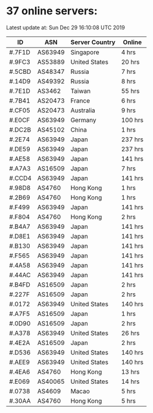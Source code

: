 # 37 online servers:

Latest update at: Sun Dec 29 16:10:08 UTC 2019

| ID | ASN | Server Country | Online |
| -- | --- | -------------- | ------ |
| #.7F1D | AS63949 | Singapore | 4 hrs |
| #.9FC3 | AS53889 | United States | 20 hrs |
| #.5CBD | AS48347 | Russia | 7 hrs |
| #.14D9 | AS49392 | Russia | 8 hrs |
| #.7E1D | AS3462 | Taiwan | 55 hrs |
| #.7B41 | AS20473 | France | 6 hrs |
| #.CF05 | AS20473 | Australia | 9 hrs |
| #.E0CF | AS63949 | Germany | 100 hrs |
| #.DC2B | AS45102 | China | 1 hrs |
| #.2E74 | AS63949 | Japan | 237 hrs |
| #.DE59 | AS63949 | Japan | 237 hrs |
| #.AE58 | AS63949 | Japan | 141 hrs |
| #.A7A3 | AS16509 | Japan | 7 hrs |
| #.CCD4 | AS63949 | Japan | 141 hrs |
| #.98D8 | AS4760 | Hong Kong | 1 hrs |
| #.2B69 | AS4760 | Hong Kong | 1 hrs |
| #.F499 | AS63949 | Japan | 141 hrs |
| #.F804 | AS4760 | Hong Kong | 2 hrs |
| #.B4A7 | AS63949 | Japan | 141 hrs |
| #.D8E1 | AS63949 | Japan | 141 hrs |
| #.B130 | AS63949 | Japan | 141 hrs |
| #.F565 | AS63949 | Japan | 141 hrs |
| #.4A58 | AS63949 | Japan | 141 hrs |
| #.44AC | AS63949 | Japan | 141 hrs |
| #.B4FD | AS16509 | Japan | 2 hrs |
| #.227F | AS16509 | Japan | 2 hrs |
| #.0172 | AS63949 | United States | 140 hrs |
| #.A7F5 | AS16509 | Japan | 1 hrs |
| #.0D90 | AS16509 | Japan | 2 hrs |
| #.A378 | AS63949 | United States | 26 hrs |
| #.4E2A | AS16509 | Japan | 2 hrs |
| #.D536 | AS63949 | United States | 140 hrs |
| #.AEE9 | AS63949 | United States | 140 hrs |
| #.4EA6 | AS4760 | Hong Kong | 13 hrs |
| #.E069 | AS40065 | United States | 14 hrs |
| #.0738 | AS4609 | Macao | 5 hrs |
| #.30AA | AS4760 | Hong Kong | 5 hrs |


